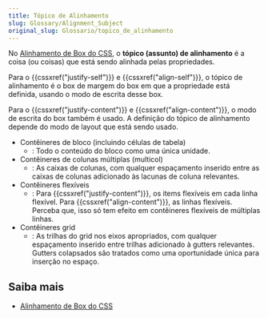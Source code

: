 ```yaml
---
title: Tópico de Alinhamento
slug: Glossary/Alignment_Subject
original_slug: Glossario/topico_de_alinhamento
---
```

No [Alinhamento de Box do CSS](/pt-BR/docs/Web/CSS/CSS_Box_Alignment), o **tópico (assunto) de alinhamento** é a coisa (ou coisas) que está sendo alinhada pelas propriedades.

Para o {{cssxref("justify-self")}} e {{cssxref("align-self")}}, o tópico de alinhamento é o box de margem do box em que a propriedade está definida, usando o modo de escrita desse box.

Para o {{cssxref("justify-content")}} e {{cssxref("align-content")}}, o modo de escrita do box também é usado. A definição do tópico de alinhamento depende do modo de layout que está sendo usado.

- Contêineres de bloco (incluindo células de tabela)
  - : Todo o conteúdo do bloco como uma única unidade.
- Contêineres de colunas múltiplas (multicol)
  - : As caixas de colunas, com qualquer espaçamento inserido entre as caixas de colunas adicionado às lacunas de coluna relevantes.
- Contêineres flexíveis
  - : Para {{cssxref("justify-content")}}, os items flexíveis em cada linha flexível.
    Para {{cssxref("align-content")}}, as linhas flexíveis. Perceba que, isso só tem efeito em contêineres flexíveis de múltiplas linhas.
- Contêineres grid
  - : As trilhas do grid nos eixos apropriados, com qualquer espaçamento inserido entre trilhas adicionado à gutters relevantes. Gutters colapsados são tratados como uma oportunidade única para inserção no espaço.

## Saiba mais

- [Alinhamento de Box do CSS](/pt-BR/docs/Web/CSS/CSS_Box_Alignment)
